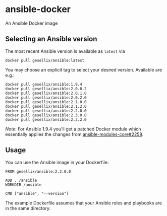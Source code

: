 # ansible-docker

An Ansible Docker image


## Selecting an Ansible version

The most recent Ansible version is available as `latest` via

    docker pull gesellix/ansible:latest

You may choose an explicit tag to select your desired version. Available are e.g.:

    docker pull gesellix/ansible:1.9.4
    docker pull gesellix/ansible:2.0.0.2
    docker pull gesellix/ansible:2.0.1.0
    docker pull gesellix/ansible:2.0.2.0
    docker pull gesellix/ansible:2.1.0.0
    docker pull gesellix/ansible:2.1.2.0
    docker pull gesellix/ansible:2.2.0.0
    docker pull gesellix/ansible:2.3.0.0
    docker pull gesellix/ansible:2.3.2.0

_Note_: For Ansible 1.9.4 you'll get a patched Docker module which essentially applies the
changes from [ansible-modules-core#2258](https://github.com/ansible/ansible-modules-core/pull/2258).


## Usage

You can use the Ansible image in your Dockerfile:

    FROM gesellix/ansible:2.3.0.0

    ADD . /ansible
    WORKDIR /ansible

    CMD ["ansible", "--version"]

The example Dockerfile assumes that your Ansible roles and playbooks are in the same directory.

